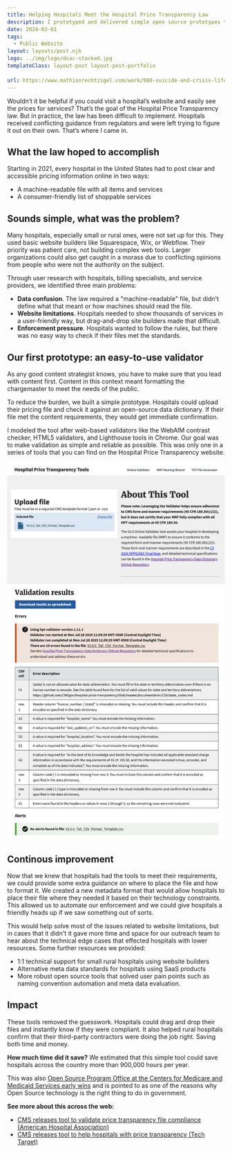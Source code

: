 ```yaml
---
title: Helping Hospitals Meet the Hospital Price Transparency Law
description: I prototyped and delivered simple open source prototypes that are estimat
date: 2024-03-01
tags:
  - Public Website
layout: layouts/post.njk
logo: ../img/logo/dsac-stacked.jpg
templateClass: layout-post layout-post-portfolio

url: https://www.mathiasrechtzigel.com/work/988-suicide-and-crisis-lifeline
---
```


<p class="lead-p">Wouldn’t it be helpful if you could visit a hospital’s website and easily see the prices for services? That’s the goal of the Hospital Price Transparency law. But in practice, the law has been difficult to implement. Hospitals received conflicting guidance from regulators and were left trying to figure it out on their own. That’s where I came in.</p>

## What the law hoped to accomplish

Starting in 2021, every hospital in the United States had to post clear and accessible pricing information online in two ways:
* A machine-readable file with all items and services
* A consumer-friendly list of shoppable services


## Sounds simple, what was the problem?
Many hospitals, especially small or rural ones, were not set up for this. They used basic website builders like Squarespace, Wix, or Webflow. Their priority was patient care, not building complex web tools. Larger organizations could also get caught in a morass due to conflicting opinions from people who were not the authority on the subject.

Through user research with hospitals, billing specialists, and service providers, we identified three main problems:

* <strong>Data confusion</strong>. The law required a "machine-readable" file, but didn’t define what that meant or how machines should read the file.
* <strong>Website limitations</strong>. Hospitals needed to show thousands of services in a user-friendly way, but drag-and-drop site builders made that difficult.
* <strong>Enforcement pressure</strong>. Hospitals wanted to follow the rules, but there was no easy way to check if their files met the standards.

## Our first prototype: an easy-to-use validator

As any good content strategist knows, you have to make sure that you lead with content first. Content in this context meant formatting the chargemaster to meet the needs of the public. 

To reduce the burden, we built a simple prototype. Hospitals could upload their pricing file and check it against an open-source data dictionary. If their file met the content requirements, they would get immediate confirmation.

I modeled the tool after web-based validators like the WebAIM contrast checker, HTML5 validators, and Lighthouse tools in Chrome. Our goal was to make validation as simple and reliable as possible. This was only one in a series of tools that you can find on the Hospital Price Transparency website.

<img src="/img/hpt/hpt-upload.png" alt="Hospital Price Transparency Upload"/>
<img src="/img/hpt/hpt-results.png" alt="Hospital Price Transparency Results page"/>

## Continous improvement

Now that we knew that hospitals had the tools to meet their requirements, we could provide some extra guidance on where to place the file and how to format it. We created a new metadata format that would allow hospitals to place their file where they needed it based on their technology constraints. This allowed us to automate our enforcement and we could give hospitals a friendly heads up if we saw something out of sorts.

This would help solve most of the issues related to website limitations, but in cases that it didn't it gave more time and space for our outreach team to hear about the technical edge cases that effected hospitals with lower resources. Some further resources we provided:

* 1:1 technical support for small rural hospitals using website builders
* Alternative meta data standards for hospitals using SaaS products
* More robust open source tools that solved user pain points such as naming convention automation and meta data evaluation.

## Impact

These tools removed the guesswork. Hospitals could drag and drop their files and instantly know if they were compliant. It also helped rural hospitals confirm that their third-party contractors were doing the job right. Saving both time and money.

<strong>How much time did it save?</strong> We estimated that this simple tool could save hospitals across the country more than 900,000 hours per year.

This was also <a href="https://www.cms.gov/digital-service/transparency#:~:text=Hospital%20price%20transparency%20(HPT)%20helps,pricing%20data%20on%20their%20websites.">Open Source Program Office at the Centers for Medicare and Medicaid Services early wins</a> and is pointed to as one of the reasons why Open Source technology is the right thing to do in government.

<strong>See more about this across the web:</strong>

* [CMS releases tool to validate price transparency file compliance (American Hospital Association)](https://www.aha.org/news/headline/2024-03-28-cms-releases-tool-validate-price-transparency-file-compliance)
* [CMS releases tool to help hospitals with price transparency (Tech Target)](https://www.techtarget.com/revcyclemanagement/news/366600178/CMS-releases-tool-to-help-hospitals-with-price-transparency)
